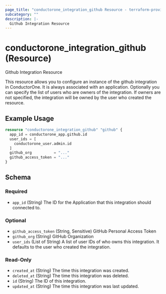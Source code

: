 ```yaml
---
page_title: "conductorone_integration_github Resource - terraform-provider-conductorone"
subcategory: ""
description: |-
  Github Integration Resource
---
```


# conductorone_integration_github (Resource)

Github Integration Resource

This resource allows you to configure an instance of the github integration in ConductorOne.
It is always associated with an application. Optionally you can specify the list of users who are owners of the integration.
If owners are not specified, the integration will be owned by the user who created the resource.

## Example Usage

```terraform
resource "conductorone_integration_github" "github" {
  app_id = conductorone_app.github.id
  user_ids = [
    conductorone_user.admin.id
  ]
  github_org          = "..."
  github_access_token = "..."
}
```

<!-- schema generated by tfplugindocs -->
## Schema

### Required

- `app_id` (String) The ID for the Application that this integration should connected to.

### Optional

- `github_access_token` (String, Sensitive) GitHub Personal Access Token
- `github_org` (String) GitHub Organization
- `user_ids` (List of String) A list of user IDs of who owns this integration. It defaults to the user who created the integration.

### Read-Only

- `created_at` (String) The time this integration was created.
- `deleted_at` (String) The time this integration was deleted.
- `id` (String) The ID of this integration.
- `updated_at` (String) The time this integration was last updated.
